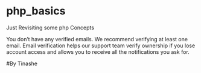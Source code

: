 # php_basics
Just Revisiting some php Concepts


You don’t have any verified emails. We recommend verifying at least one email.
Email verification helps our support team verify ownership if you lose account access and allows you to receive all the notifications you ask for.

#By Tinashe
